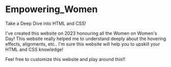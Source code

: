 # Empowering_Women
Take a Deep Dive into HTML and CSS!

I've created this website on 2023 honouring all the Women on Women's Day! This website really helped me to understand deeply about the hovering effects, alignments, etc..
I'm sure this website will help you to upskill your HTML and CSS knowledge!

Feel free to customize this website and play around this!!

